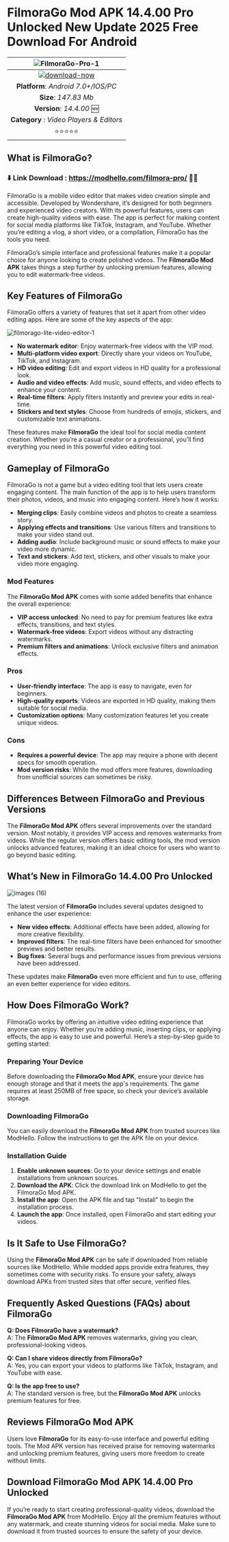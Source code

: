 # FilmoraGo Mod APK 14.4.00 Pro Unlocked New Update 2025 Free Download For Android  

|![FilmoraGo-Pro-1](https://github.com/user-attachments/assets/a2971d0e-c89e-4ef2-9178-716bab21b94f)| 
|:-------------------------------------------------:|
[![download-now](https://github.com/user-attachments/assets/22657e67-9d2d-46af-a41a-5d365d2ddc1f)](https://modhello.com/filmora-pro/)  |
| **Platform**: *Android 7.0+/IOS/PC*                     
| **Size**: *147.83 Mb*                                                  
| **Version**: *14.4.00* 🆕   |
| **Category** : *Video Players & Editors* |
| ⭐️⭐️⭐️⭐️⭐️ |

## What is FilmoraGo?

### ⬇️ Link Download : https://modhello.com/filmora-pro/  📲🆕

FilmoraGo is a mobile video editor that makes video creation simple and accessible. Developed by Wondershare, it’s designed for both beginners and experienced video creators. With its powerful features, users can create high-quality videos with ease. The app is perfect for making content for social media platforms like TikTok, Instagram, and YouTube. Whether you’re editing a vlog, a short video, or a compilation, FilmoraGo has the tools you need.

FilmoraGo’s simple interface and professional features make it a popular choice for anyone looking to create polished videos. The **FilmoraGo Mod APK** takes things a step further by unlocking premium features, allowing you to edit watermark-free videos.

## Key Features of FilmoraGo

FilmoraGo offers a variety of features that set it apart from other video editing apps. Here are some of the key aspects of the app:

![filmorago-lite-video-editor-1](https://github.com/user-attachments/assets/e2bc94ff-221d-484b-992c-18af9b18ceba)


- **No watermark editor**: Enjoy watermark-free videos with the VIP mod.
- **Multi-platform video export**: Directly share your videos on YouTube, TikTok, and Instagram.
- **HD video editing**: Edit and export videos in HD quality for a professional look.
- **Audio and video effects**: Add music, sound effects, and video effects to enhance your content.
- **Real-time filters**: Apply filters instantly and preview your edits in real-time.
- **Stickers and text styles**: Choose from hundreds of emojis, stickers, and customizable text animations.

These features make **FilmoraGo** the ideal tool for social media content creation. Whether you’re a casual creator or a professional, you’ll find everything you need in this powerful video editing tool.

## Gameplay of FilmoraGo

FilmoraGo is not a game but a video editing tool that lets users create engaging content. The main function of the app is to help users transform their photos, videos, and music into engaging content. Here’s how it works:

- **Merging clips**: Easily combine videos and photos to create a seamless story.
- **Applying effects and transitions**: Use various filters and transitions to make your video stand out.
- **Adding audio**: Include background music or sound effects to make your video more dynamic.
- **Text and stickers**: Add text, stickers, and other visuals to make your video more engaging.

### Mod Features

The **FilmoraGo Mod APK** comes with some added benefits that enhance the overall experience:

- **VIP access unlocked**: No need to pay for premium features like extra effects, transitions, and text styles.
- **Watermark-free videos**: Export videos without any distracting watermarks.
- **Premium filters and animations**: Unlock exclusive filters and animation effects.

### Pros

- **User-friendly interface**: The app is easy to navigate, even for beginners.
- **High-quality exports**: Videos are exported in HD quality, making them suitable for social media.
- **Customization options**: Many customization features let you create unique videos.

### Cons

- **Requires a powerful device**: The app may require a phone with decent specs for smooth operation.
- **Mod version risks**: While the mod offers more features, downloading from unofficial sources can sometimes be risky.

## Differences Between FilmoraGo and Previous Versions

The **FilmoraGo Mod APK** offers several improvements over the standard version. Most notably, it provides VIP access and removes watermarks from videos. While the regular version offers basic editing tools, the mod version unlocks advanced features, making it an ideal choice for users who want to go beyond basic editing.

## What’s New in FilmoraGo 14.4.00 Pro Unlocked

![images (16)](https://github.com/user-attachments/assets/485cf155-fd9a-4e0f-bce4-955c1f5ee938)


The latest version of **FilmoraGo** includes several updates designed to enhance the user experience:

- **New video effects**: Additional effects have been added, allowing for more creative flexibility.
- **Improved filters**: The real-time filters have been enhanced for smoother previews and better results.
- **Bug fixes**: Several bugs and performance issues from previous versions have been addressed.

These updates make **FilmoraGo** even more efficient and fun to use, offering an even better experience for video editors.

## How Does FilmoraGo Work?

FilmoraGo works by offering an intuitive video editing experience that anyone can enjoy. Whether you’re adding music, inserting clips, or applying effects, the app is easy to use and powerful. Here’s a step-by-step guide to getting started:

### Preparing Your Device

Before downloading the **FilmoraGo Mod APK**, ensure your device has enough storage and that it meets the app's requirements. The game requires at least 250MB of free space, so check your device’s available storage.

### Downloading FilmoraGo

You can easily download the **FilmoraGo Mod APK** from trusted sources like ModHello. Follow the instructions to get the APK file on your device.

### Installation Guide

1. **Enable unknown sources**: Go to your device settings and enable installations from unknown sources.
2. **Download the APK**: Click the download link on ModHello to get the FilmoraGo Mod APK.
3. **Install the app**: Open the APK file and tap "Install" to begin the installation process.
4. **Launch the app**: Once installed, open FilmoraGo and start editing your videos.

## Is It Safe to Use FilmoraGo?

Using the **FilmoraGo Mod APK** can be safe if downloaded from reliable sources like ModHello. While modded apps provide extra features, they sometimes come with security risks. To ensure your safety, always download APKs from trusted sites that offer secure, verified files.

## Frequently Asked Questions (FAQs) about FilmoraGo

**Q: Does FilmoraGo have a watermark?**  
A: The **FilmoraGo Mod APK** removes watermarks, giving you clean, professional-looking videos.

**Q: Can I share videos directly from FilmoraGo?**  
A: Yes, you can export your videos to platforms like TikTok, Instagram, and YouTube with ease.

**Q: Is the app free to use?**  
A: The standard version is free, but the **FilmoraGo Mod APK** unlocks premium features for free.

## Reviews FilmoraGo Mod APK

Users love **FilmoraGo** for its easy-to-use interface and powerful editing tools. The Mod APK version has received praise for removing watermarks and unlocking premium features, giving users more freedom to create without limits.

## Download FilmoraGo Mod APK 14.4.00 Pro Unlocked

If you’re ready to start creating professional-quality videos, download the **FilmoraGo Mod APK** from ModHello. Enjoy all the premium features without any watermark, and create stunning videos for social media. Make sure to download it from trusted sources to ensure the safety of your device.
